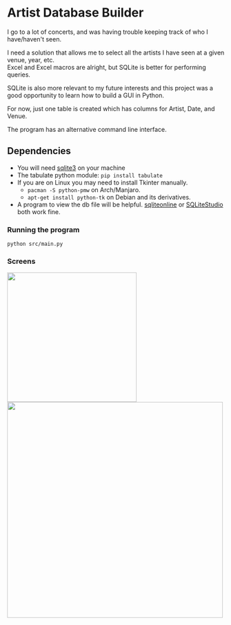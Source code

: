 
# Artist Database Builder

I go to a lot of concerts, and was having trouble keeping track of who I have/haven't seen.

I need a solution that allows me to select all the artists I have seen at a given venue, year, etc.  
Excel and Excel macros are alright, but  SQLite is better for performing queries.  

SQLite is also more relevant to my future interests and this project was a good opportunity to learn how to build a GUI in Python.

For now, just one table is created which has columns for Artist, Date, and Venue.

The program has an alternative command line interface.

## Dependencies

* You will need [sqlite3](https://sqlite.org/download.html) on your machine
* The tabulate python module: `pip install tabulate`
* If you are on Linux you may need to install Tkinter manually.
    * `pacman -S python-pmw` on Arch/Manjaro.
    * `apt-get install python-tk` on Debian and its derivatives.
* A program to view the db file will be helpful. [sqliteonline](https://sqliteonline.com/) or [SQLiteStudio](https://github.com/pawelsalawa/sqlitestudio/releases) both work fine.

### Running the program

`python src/main.py`

### Screens
<p float="left">
    <img src="https://github.com/mitchfen/artist-database/blob/master/screenshots/screen1.png" width=300" />
    <img src="https://github.com/mitchfen/artist-database/blob/master/screenshots/screen2.png" width=500" />
</p>
